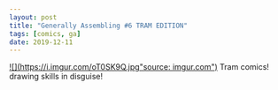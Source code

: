 ```yaml
---
layout: post
title: "Generally Assembling #6 TRAM EDITION"
tags: [comics, ga]
date: 2019-12-11
---
```

<!-- #68 -->
[![](https://i.imgur.com/oT0SK9Q.jpg"source: imgur.com")](https://i.imgur.com/oT0SK9Q.jpg)
Tram comics! drawing skills in disguise!
